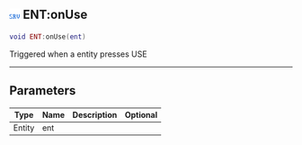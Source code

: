 ## ![server](.gitbook/assets/server.png) ENT:onUse


```lua
void ENT:onUse(ent)
```

Triggered when a entity presses USE


------
## Parameters

| Type   | Name | Description              | Optional |
| ------ | ---- | ------------------------ | -------: |
| Entity | ent |  |  |


